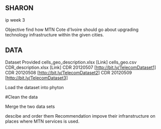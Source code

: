 ## SHARON
ip week 3

Objective
find how  MTN  Cote d'Ivoire should go about upgrading technology infrastructure within the given  cities.
## DATA 

Dataset Provided
cells_geo_description.xlsx [Link]
cells_geo.csv 
CDR_description.xlsx [Link] 
CDR 20120507 [http://bit.ly/TelecomDataset1] 
CDR 20120508 [http://bit.ly/TelecomDataset2]
CDR 20120509 [http://bit.ly/TelecomDataset3]



Load the dataset into phyton 

#Clean the data

Merge the two data sets

descibe and order them
Recommendation
impove their infranstructure on places where MTN services is used.
